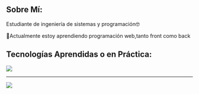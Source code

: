 <div>
  <h2>Sobre Mí:</h2>
  <p>Estudiante de ingeniería de sistemas y programación🤓</p>
  <p>🌱Actualmente estoy aprendiendo programación web,tanto front como back</p>
</div>

<div>
  <h2>Tecnologías Aprendidas o en Práctica:</h2>
  <img src="https://skillicons.dev/icons?i=git,github,react,mint" />
  <hr/>
  <img src="https://skillicons.dev/icons?i=cpp,js,ts,py" />
</div>


<!--
**riverosmejia/riverosmejia** is a ✨ _special_ ✨ repository because its `README.md` (this file) appears on your GitHub profile.

Here are some ideas to get you started:

- 🔭 I’m currently working on ...
- 🌱 I’m currently learning ...
- 👯 I’m looking to collaborate on ...
- 🤔 I’m looking for help with ...
- 💬 Ask me about ...
- 📫 How to reach me: ...
- 😄 Pronouns: ...
- ⚡ Fun fact: ...
-->
